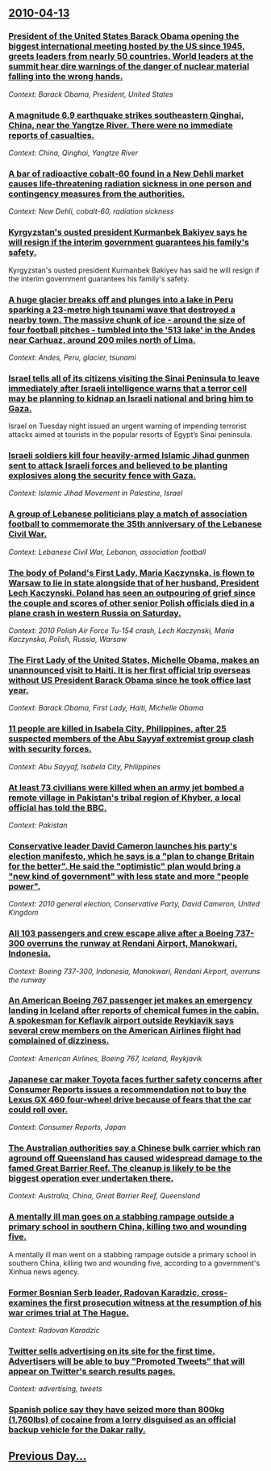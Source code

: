## [2010-04-13](/news/2010/04/13/index.md)

### [President of the United States Barack Obama opening the biggest international meeting hosted by the US since 1945, greets leaders from nearly 50 countries. World leaders at the summit hear dire warnings of the danger of nuclear material falling into the wrong hands. ](/news/2010/04/13/president-of-the-united-states-barack-obama-opening-the-biggest-international-meeting-hosted-by-the-us-since-1945-greets-leaders-from-nearl.md)
_Context: Barack Obama, President, United States_

### [A magnitude 6.9 earthquake strikes southeastern Qinghai, China, near the Yangtze River. There were no immediate reports of casualties. ](/news/2010/04/13/a-magnitude-6-9-earthquake-strikes-southeastern-qinghai-china-near-the-yangtze-river-there-were-no-immediate-reports-of-casualties.md)
_Context: China, Qinghai, Yangtze River_

### [A bar of radioactive cobalt-60 found in a New Dehli market causes life-threatening radiation sickness in one person and contingency measures from the authorities. ](/news/2010/04/13/a-bar-of-radioactive-cobalt-60-found-in-a-new-dehli-market-causes-life-threatening-radiation-sickness-in-one-person-and-contingency-measures.md)
_Context: New Dehli, cobalt-60, radiation sickness_

### [Kyrgyzstan's ousted president Kurmanbek Bakiyev says he will resign if the interim government guarantees his family's safety. ](/news/2010/04/13/kyrgyzstan-s-ousted-president-kurmanbek-bakiyev-says-he-will-resign-if-the-interim-government-guarantees-his-family-s-safety.md)
Kyrgyzstan&#039;s ousted president Kurmanbek Bakiyev has said he will resign if the interim government guarantees his family&#039;s safety.

### [A huge glacier breaks off and plunges into a lake in Peru sparking a 23-metre high tsunami wave that destroyed a nearby town. The massive chunk of ice - around the size of four football pitches - tumbled into the '513 lake' in the Andes near Carhuaz, around 200 miles north of Lima. ](/news/2010/04/13/a-huge-glacier-breaks-off-and-plunges-into-a-lake-in-peru-sparking-a-23-metre-high-tsunami-wave-that-destroyed-a-nearby-town-the-massive-ch.md)
_Context: Andes, Peru, glacier, tsunami_

### [Israel tells all of its citizens visiting the Sinai Peninsula to leave immediately after Israeli intelligence warns that a terror cell may be planning to kidnap an Israeli national and bring him to Gaza. ](/news/2010/04/13/israel-tells-all-of-its-citizens-visiting-the-sinai-peninsula-to-leave-immediately-after-israeli-intelligence-warns-that-a-terror-cell-may-b.md)
Israel on Tuesday night issued an urgent warning of impending terrorist attacks aimed at tourists in the popular resorts of Egypt&rsquo;s Sinai peninsula.

### [Israeli soldiers kill four heavily-armed Islamic Jihad gunmen sent to attack Israeli forces and believed to be planting explosives along the security fence with Gaza. ](/news/2010/04/13/israeli-soldiers-kill-four-heavily-armed-islamic-jihad-gunmen-sent-to-attack-israeli-forces-and-believed-to-be-planting-explosives-along-the.md)
_Context: Islamic Jihad Movement in Palestine, Israel_

### [A group of Lebanese politicians play a match of association football to commemorate the 35th anniversary of the Lebanese Civil War. ](/news/2010/04/13/a-group-of-lebanese-politicians-play-a-match-of-association-football-to-commemorate-the-35th-anniversary-of-the-lebanese-civil-war.md)
_Context: Lebanese Civil War, Lebanon, association football_

### [The body of Poland's First Lady, Maria Kaczynska, is flown to Warsaw to lie in state alongside that of her husband, President Lech Kaczynski. Poland has seen an outpouring of grief since the couple and scores of other senior Polish officials died in a plane crash in western Russia on Saturday. ](/news/2010/04/13/the-body-of-poland-s-first-lady-maria-kaczyaska-is-flown-to-warsaw-to-lie-in-state-alongside-that-of-her-husband-president-lech-kaczyas.md)
_Context: 2010 Polish Air Force Tu-154 crash, Lech Kaczynski, Maria Kaczynska, Polish, Russia, Warsaw_

### [The First Lady of the United States, Michelle Obama, makes an unannounced visit to Haiti. It is her first official trip overseas without US President Barack Obama since he took office last year. ](/news/2010/04/13/the-first-lady-of-the-united-states-michelle-obama-makes-an-unannounced-visit-to-haiti-it-is-her-first-official-trip-overseas-without-us.md)
_Context: Barack Obama, First Lady, Haiti, Michelle Obama_

### [11 people are killed in Isabela City, Philippines, after 25 suspected members of the Abu Sayyaf extremist group clash with security forces. ](/news/2010/04/13/11-people-are-killed-in-isabela-city-philippines-after-25-suspected-members-of-the-abu-sayyaf-extremist-group-clash-with-security-forces.md)
_Context: Abu Sayyaf, Isabela City, Philippines_

### [At least 73 civilians were killed when an army jet bombed a remote village in Pakistan's tribal region of Khyber, a local official has told the BBC. ](/news/2010/04/13/at-least-73-civilians-were-killed-when-an-army-jet-bombed-a-remote-village-in-pakistan-s-tribal-region-of-khyber-a-local-official-has-told.md)
_Context: Pakistan_

### [Conservative leader David Cameron launches his party's election manifesto, which he says is a "plan to change Britain for the better". He said the "optimistic" plan would bring a "new kind of government" with less state and more "people power". ](/news/2010/04/13/conservative-leader-david-cameron-launches-his-party-s-election-manifesto-which-he-says-is-a-plan-to-change-britain-for-the-better-he-sa.md)
_Context: 2010 general election, Conservative Party, David Cameron, United Kingdom_

### [All 103 passengers and crew escape alive after a Boeing 737-300 overruns the runway at Rendani Airport, Manokwari, Indonesia. ](/news/2010/04/13/all-103-passengers-and-crew-escape-alive-after-a-boeing-737-300-overruns-the-runway-at-rendani-airport-manokwari-indonesia.md)
_Context: Boeing 737-300, Indonesia, Manokwari, Rendani Airport, overruns the runway_

### [An American Boeing 767 passenger jet makes an emergency landing in Iceland after reports of chemical fumes in the cabin. A spokesman for Keflavik airport outside Reykjavik says several crew members on the American Airlines flight had complained of dizziness. ](/news/2010/04/13/an-american-boeing-767-passenger-jet-makes-an-emergency-landing-in-iceland-after-reports-of-chemical-fumes-in-the-cabin-a-spokesman-for-kef.md)
_Context: American Airlines, Boeing 767, Iceland, Reykjavik_

### [Japanese car maker Toyota faces further safety concerns after Consumer Reports issues a recommendation not to buy the Lexus GX 460 four-wheel drive because of fears that the car could roll over. ](/news/2010/04/13/japanese-car-maker-toyota-faces-further-safety-concerns-after-consumer-reports-issues-a-recommendation-not-to-buy-the-lexus-gx-460-four-whee.md)
_Context: Consumer Reports, Japan_

### [The Australian authorities say a Chinese bulk carrier which ran aground off Queensland has caused widespread damage to the famed Great Barrier Reef. The cleanup is likely to be the biggest operation ever undertaken there. ](/news/2010/04/13/the-australian-authorities-say-a-chinese-bulk-carrier-which-ran-aground-off-queensland-has-caused-widespread-damage-to-the-famed-great-barri.md)
_Context: Australia, China, Great Barrier Reef, Queensland_

### [A mentally ill man goes on a stabbing rampage outside a primary school in southern China, killing two and wounding five. ](/news/2010/04/13/a-mentally-ill-man-goes-on-a-stabbing-rampage-outside-a-primary-school-in-southern-china-killing-two-and-wounding-five.md)
A mentally ill man went on a stabbing rampage outside a primary school in southern China, killing two and wounding five, according to a government&#039;s Xinhua news agency.

### [Former Bosnian Serb leader, Radovan Karadzic, cross-examines the first prosecution witness at the resumption of his war crimes trial at The Hague. ](/news/2010/04/13/former-bosnian-serb-leader-radovan-karadzic-cross-examines-the-first-prosecution-witness-at-the-resumption-of-his-war-crimes-trial-at-the.md)
_Context: Radovan Karadzic_

### [Twitter sells advertising on its site for the first time. Advertisers will be able to buy "Promoted Tweets" that will appear on Twitter's search results pages. ](/news/2010/04/13/twitter-sells-advertising-on-its-site-for-the-first-time-advertisers-will-be-able-to-buy-promoted-tweets-that-will-appear-on-twitter-s-se.md)
_Context: advertising, tweets_

### [Spanish police say they have seized more than 800kg (1,760lbs) of cocaine from a lorry disguised as an official backup vehicle for the Dakar rally. ](/news/2010/04/13/spanish-police-say-they-have-seized-more-than-800kg-1-760lbs-of-cocaine-from-a-lorry-disguised-as-an-official-backup-vehicle-for-the-dakar.md)
## [Previous Day...](/news/2010/04/12/index.md)

